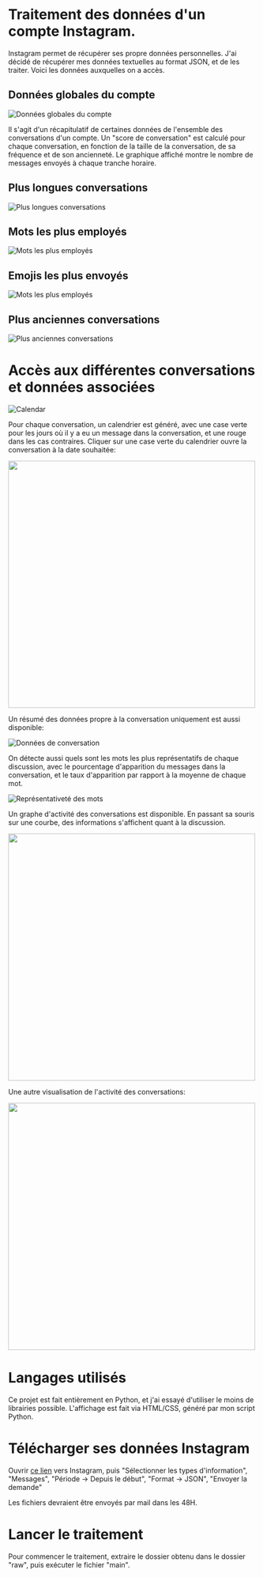 # Traitement des données d'un compte Instagram.
Instagram permet de récupérer ses propre données personnelles. J'ai décidé de récupérer mes données textuelles au format JSON, et de les traiter.
Voici les données auxquelles on a accès.

## Données globales du compte
![Données globales du compte](assets/globalData.png)

Il s'agit d'un récapitulatif de certaines données de l'ensemble des conversations d'un compte.
Un "score de conversation" est calculé pour chaque conversation, en fonction de la taille de la conversation, de sa fréquence et de son ancienneté.
Le graphique affiché montre le nombre de messages envoyés à chaque tranche horaire.

## Plus longues conversations
![Plus longues conversations](assets/topConversations.png)
## Mots les plus employés
![Mots les plus employés](assets/mostUsedWords.png)
## Emojis les plus envoyés
![Mots les plus employés](assets/mostUsedEmojis.png)
## Plus anciennes conversations
![Plus anciennes conversations](assets/ConvAge.png)

# Accès aux différentes conversations et données associées
![Calendar](assets/ConvCalendar.png)

Pour chaque conversation, un calendrier est généré, avec une case verte pour les jours où il y a eu un message dans la conversation, et une rouge dans les cas contraires.
Cliquer sur une case verte du calendrier ouvre la conversation à la date souhaitée:

<img src="assets/ConvExample.png" width="500">

Un résumé des données propre à la conversation uniquement est aussi disponible:

![Données de conversation](assets/ConvData.png)

On détecte aussi quels sont les mots les plus représentatifs de chaque discussion, avec le pourcentage d'apparition du messages dans la conversation, et le taux d'apparition par rapport à la moyenne de chaque mot.

![Représentativeté des mots](assets/ConvRepresentativeness.png)

Un graphe d'activité des conversations est disponible.
En passant sa souris sur une courbe, des informations s'affichent quant à la discussion.

<img src="assets/convEvolution.png" width="500">

Une autre visualisation de l'activité des conversations:

<img src="assets/mostActiveConv.png" width="500">

# Langages utilisés
Ce projet est fait entièrement en Python, et j'ai essayé d'utiliser le moins de librairies possible.
L'affichage est fait via HTML/CSS, généré par mon script Python.

# Télécharger ses données Instagram
Ouvrir [ce lien]([URL_du_lien](https://accountscenter.instagram.com/info_and_permissions/dyi/?entry_point=deeplink_screen)https://accountscenter.instagram.com/info_and_permissions/dyi/?entry_point=deeplink_screen) vers Instagram, puis "Sélectionner les types d'information", "Messages", "Période -> Depuis le début", "Format -> JSON", "Envoyer la demande"

Les fichiers devraient être envoyés par mail dans les 48H.

# Lancer le traitement
Pour commencer le traitement, extraire le dossier obtenu dans le dossier "raw", puis exécuter le fichier "main".

